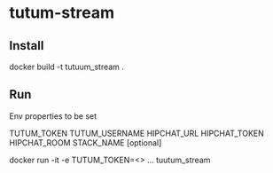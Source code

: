 # tutum-stream

## Install

docker build -t tutuum_stream .

## Run

Env properties to be set

TUTUM_TOKEN
TUTUM_USERNAME
HIPCHAT_URL
HIPCHAT_TOKEN
HIPCHAT_ROOM
STACK_NAME [optional]

docker run -it -e TUTUM_TOKEN=<> ... tuutum_stream
